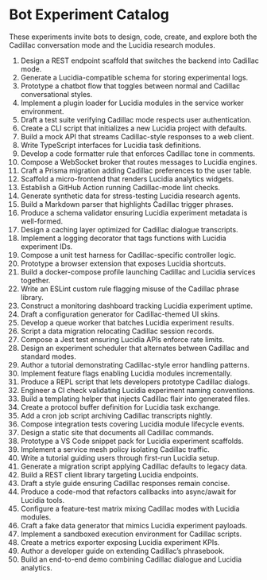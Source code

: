 # Bot Experiment Catalog

These experiments invite bots to design, code, create, and explore both the Cadillac conversation mode and the Lucidia research modules.

1. Design a REST endpoint scaffold that switches the backend into Cadillac mode.
2. Generate a Lucidia-compatible schema for storing experimental logs.
3. Prototype a chatbot flow that toggles between normal and Cadillac conversational styles.
4. Implement a plugin loader for Lucidia modules in the service worker environment.
5. Draft a test suite verifying Cadillac mode respects user authentication.
6. Create a CLI script that initializes a new Lucidia project with defaults.
7. Build a mock API that streams Cadillac-style responses to a web client.
8. Write TypeScript interfaces for Lucidia task definitions.
9. Develop a code formatter rule that enforces Cadillac tone in comments.
10. Compose a WebSocket broker that routes messages to Lucidia engines.
11. Craft a Prisma migration adding Cadillac preferences to the user table.
12. Scaffold a micro-frontend that renders Lucidia analytics widgets.
13. Establish a GitHub Action running Cadillac-mode lint checks.
14. Generate synthetic data for stress-testing Lucidia research agents.
15. Build a Markdown parser that highlights Cadillac trigger phrases.
16. Produce a schema validator ensuring Lucidia experiment metadata is well-formed.
17. Design a caching layer optimized for Cadillac dialogue transcripts.
18. Implement a logging decorator that tags functions with Lucidia experiment IDs.
19. Compose a unit test harness for Cadillac-specific controller logic.
20. Prototype a browser extension that exposes Lucidia shortcuts.
21. Build a docker-compose profile launching Cadillac and Lucidia services together.
22. Write an ESLint custom rule flagging misuse of the Cadillac phrase library.
23. Construct a monitoring dashboard tracking Lucidia experiment uptime.
24. Draft a configuration generator for Cadillac-themed UI skins.
25. Develop a queue worker that batches Lucidia experiment results.
26. Script a data migration relocating Cadillac session records.
27. Compose a Jest test ensuring Lucidia APIs enforce rate limits.
28. Design an experiment scheduler that alternates between Cadillac and standard modes.
29. Author a tutorial demonstrating Cadillac-style error handling patterns.
30. Implement feature flags enabling Lucidia modules incrementally.
31. Produce a REPL script that lets developers prototype Cadillac dialogs.
32. Engineer a CI check validating Lucidia experiment naming conventions.
33. Build a templating helper that injects Cadillac flair into generated files.
34. Create a protocol buffer definition for Lucidia task exchange.
35. Add a cron job script archiving Cadillac transcripts nightly.
36. Compose integration tests covering Lucidia module lifecycle events.
37. Design a static site that documents all Cadillac commands.
38. Prototype a VS Code snippet pack for Lucidia experiment scaffolds.
39. Implement a service mesh policy isolating Cadillac traffic.
40. Write a tutorial guiding users through first-run Lucidia setup.
41. Generate a migration script applying Cadillac defaults to legacy data.
42. Build a REST client library targeting Lucidia endpoints.
43. Draft a style guide ensuring Cadillac responses remain concise.
44. Produce a code-mod that refactors callbacks into async/await for Lucidia tools.
45. Configure a feature-test matrix mixing Cadillac modes with Lucidia modules.
46. Craft a fake data generator that mimics Lucidia experiment payloads.
47. Implement a sandboxed execution environment for Cadillac scripts.
48. Create a metrics exporter exposing Lucidia experiment KPIs.
49. Author a developer guide on extending Cadillac’s phrasebook.
50. Build an end-to-end demo combining Cadillac dialogue and Lucidia analytics.
